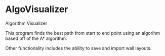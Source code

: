 # AlgoVisualizer
Algorithm Visualizer

This program finds the best path from start to end point using an algorihm based off of the A* algorithm.

Other functionality includes the ability to save and import wall layouts.
